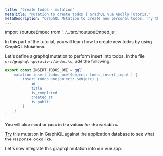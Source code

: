 ```yaml
---
title: "Create todos - mutation"
metaTitle: "Mutation to create todos | GraphQL Vue Apollo Tutorial"
metaDescription: "GraphQL Mutation to create new personal todos. Try the mutation in GraphiQL, passing the Authorization token to get authenticated results."
---
```


import YoutubeEmbed from "../../src/YoutubeEmbed.js";

<YoutubeEmbed link="https://www.youtube.com/embed/S6R2aQ3z2f4" />

In this part of the tutorial, you will learn how to create new todos by using GraphQL Mutations.

Let's define a graphql mutation to perform insert into todos. In the file `src/graphql-operations/index.ts`, add the following:


```ts
export const INSERT_TODOS_ONE = gql`
    mutation insert_todos_one($object: todos_insert_input!) {
        insert_todos_one(object: $object) {
            id
            title
            is_completed
            created_at
            is_public
        }
    }
`
```

You will also need to pass in the values for the variables.

[Try](https://hasura.io/learn/graphql/graphiql) this mutation in GraphiQL against the application database to see what the response looks like.

Let's now integrate this graphql mutation into our vue app.

